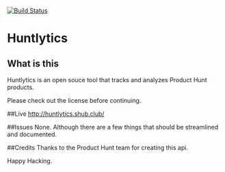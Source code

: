 [![Build Status](https://travis-ci.org/forthwall/huntlytics.svg?branch=master)](https://travis-ci.org/forthwall/huntlytics)

# Huntlytics
## What is this
Huntlytics is an open souce tool that tracks and analyzes Product Hunt products.

Please check out the license before continuing. 

##Live
http://huntlytics.shub.club/

##Issues
None. Although there are a few things that should be streamlined and documented.

##Credits
Thanks to the Product Hunt team for creating this api.

Happy Hacking.
